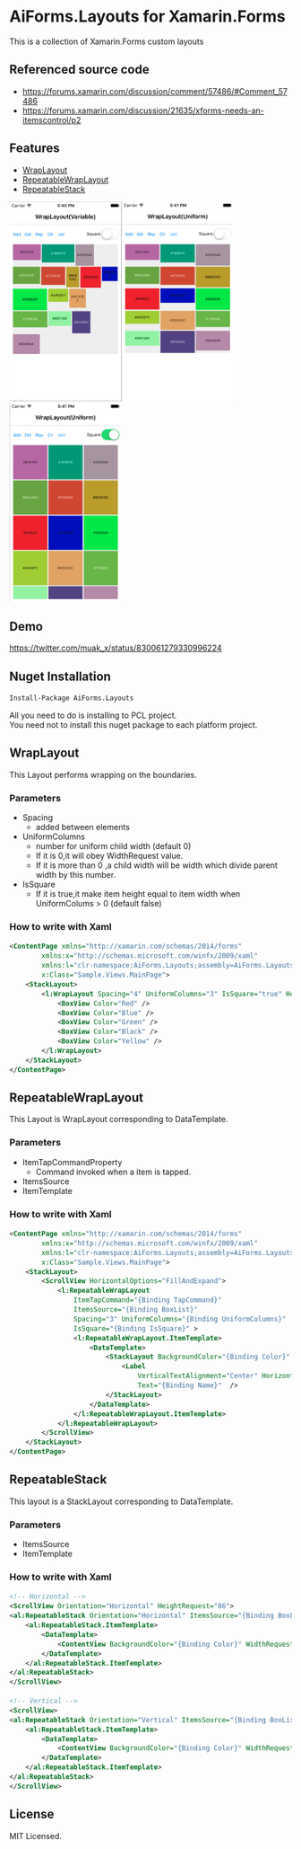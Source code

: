 # AiForms.Layouts for Xamarin.Forms

This is a collection of  Xamarin.Forms custom layouts

## Referenced source code

* https://forums.xamarin.com/discussion/comment/57486/#Comment_57486
* https://forums.xamarin.com/discussion/21635/xforms-needs-an-itemscontrol/p2

## Features

* [WrapLayout](#wraplayout)
* [RepeatableWrapLayout](#repeatablewraplayout)
* [RepeatableStack](#repeatablestack)

<img src="images/1.png" width=200 /><img src="images/2.png" width=200 /><img src="images/3.png" width=200 />


## Demo

https://twitter.com/muak_x/status/830061279330996224

## Nuget Installation

```bash
Install-Package AiForms.Layouts
```

All you need to do is installing to PCL project.<br>
You need not to install this nuget package to each platform project.

## WrapLayout

This Layout performs wrapping on the boundaries.

### Parameters

* Spacing
    * added between elements
* UniformColumns
    * number for uniform child width (default 0)
    * If it is 0,it will obey WidthRequest value.
    * If it is more than 0 ,a child width will be  width which divide parent width by this number.
* IsSquare
    * If it is true,it make item height equal to item width when UniformColums > 0 (default false)

### How to write with Xaml

```xml
<ContentPage xmlns="http://xamarin.com/schemas/2014/forms"
		xmlns:x="http://schemas.microsoft.com/winfx/2009/xaml"
		xmlns:l="clr-namespace:AiForms.Layouts;assembly=AiForms.Layouts"
		x:Class="Sample.Views.MainPage">
    <StackLayout>
        <l:WrapLayout Spacing="4" UniformColumns="3" IsSquare="true" HorizontalOptions="FillAndExpand">
    		<BoxView Color="Red" />
            <BoxView Color="Blue" />
            <BoxView Color="Green" />
            <BoxView Color="Black" />
            <BoxView Color="Yellow" />
        </l:WrapLayout>
    </StackLayout>
</ContentPage>
```

## RepeatableWrapLayout

This Layout is WrapLayout corresponding to DataTemplate.

### Parameters

* ItemTapCommandProperty
    * Command invoked when a item is tapped.
* ItemsSource
* ItemTemplate

### How to write with Xaml

```xml
<ContentPage xmlns="http://xamarin.com/schemas/2014/forms"
		xmlns:x="http://schemas.microsoft.com/winfx/2009/xaml"
		xmlns:l="clr-namespace:AiForms.Layouts;assembly=AiForms.Layouts"
		x:Class="Sample.Views.MainPage">
	<StackLayout>
		<ScrollView HorizontalOptions="FillAndExpand">
			<l:RepeatableWrapLayout
				ItemTapCommand="{Binding TapCommand}"
				ItemsSource="{Binding BoxList}"
				Spacing="3" UniformColumns="{Binding UniformColumns}"
				IsSquare="{Binding IsSquare}" >
				<l:RepeatableWrapLayout.ItemTemplate>
					<DataTemplate>
						<StackLayout BackgroundColor="{Binding Color}" >
							<Label
								VerticalTextAlignment="Center" HorizontalTextAlignment="Center"
								Text="{Binding Name}"  />
						</StackLayout>
					</DataTemplate>
				</l:RepeatableWrapLayout.ItemTemplate>
			</l:RepeatableWrapLayout>
		</ScrollView>
	</StackLayout>
</ContentPage>
```

## RepeatableStack

This layout is a StackLayout corresponding to DataTemplate.

### Parameters

* ItemsSource
* ItemTemplate

### How to write with Xaml

```xml
<!-- Horizontal -->
<ScrollView Orientation="Horizontal" HeightRequest="86">
<al:RepeatableStack Orientation="Horizontal" ItemsSource="{Binding BoxList}" HeightRequest="86">
	<al:RepeatableStack.ItemTemplate>
		<DataTemplate>
			<ContentView BackgroundColor="{Binding Color}" WidthRequest="80" HeightRequest="80" Padding="3" />
		</DataTemplate>
	</al:RepeatableStack.ItemTemplate>
</al:RepeatableStack>
</ScrollView>

<!-- Vertical -->
<ScrollView>
<al:RepeatableStack Orientation="Vertical" ItemsSource="{Binding BoxList}">
	<al:RepeatableStack.ItemTemplate>
		<DataTemplate>
			<ContentView BackgroundColor="{Binding Color}" WidthRequest="80" HeightRequest="80" Padding="3" />
		</DataTemplate>
	</al:RepeatableStack.ItemTemplate>
</al:RepeatableStack>
</ScrollView>
```

## License

MIT Licensed.
